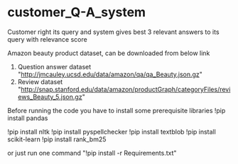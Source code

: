 # customer_Q-A_system
Customer right its query and system gives best 3 relevant answers to its query with relevance score

Amazon beauty product dataset, can be downloaded from below link
1. Question answer dataset "http://jmcauley.ucsd.edu/data/amazon/qa/qa_Beauty.json.gz"
2. Review dataset "http://snap.stanford.edu/data/amazon/productGraph/categoryFiles/reviews_Beauty_5.json.gz"

Before running the code you have to install some prerequisite libraries
!pip install pandas

!pip install nltk
!pip install pyspellchecker
!pip install textblob
!pip install scikit-learn
!pip install rank_bm25

or just run one command
"!pip install -r Requirements.txt"
